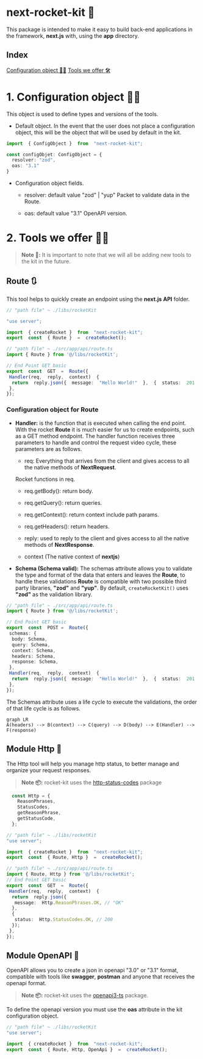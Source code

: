 
# next-rocket-kit 🚀

This package is intended to make it easy to build back-end applications in the framework, **next.js** with, using the **app** directory.

## Index

  [Configuration object 🔩🔧](#1-configuration-object-)
  [Tools we offer :hammer_and_wrench:](#2-tools-we-offer-)

# 1. Configuration object 🔩🔧

This object is used to define types and versions of the tools.

- Default object.
In the event that the user does not place a configuration object, this will be the object that will be used by default in the kit.

```typescript
import  { ConfigObject }  from  "next-rocket-kit";

const configObjet: ConfigObject = {
  resolver: "zod",
  oas: "3.1"
}
  ```

- Configuration object fields.

  - resolver: default value "zod" | "yup"
  Packet to validate data in the Route.

  - oas: default value "3.1"
  OpenAPI version.

# 2. Tools we offer 🔧🔨

> **Note 🧪:**      It is important to note that we will all be adding new tools to the kit in the future.

## Route 🔃

This tool helps to quickly create an endpoint using the **next.js** **API** folder.

```typescript
// "path file" ~ ./libs/rocketKit

"use server";

import  { createRocket }  from  "next-rocket-kit";
export  const  { Route }  =  createRocket();
 ```

```typescript
// "path file" ~ ./src/app/api/route.ts
import { Route } from '@/libs/rocketKit';

// End Point GET basic
export  const  GET  =  Route({
 Handler(req,  reply,  context)  {
  return  reply.json({  message:  "Hello World!"  },  {  status:  201  });
 },
});
 ```

### Configuration object for Route

- **Handler:** is the function that is executed when calling the end point. With the rocket **Route** it is much easier for us to create endpoints, such as a GET method endpoint.
The handler function receives three parameters to handle and control the request video cycle, these parameters are as follows.

  - req: Everything that arrives from the client and gives access to all the native methods of **NextRequest**.

   Rocket functions in req.

  - req.getBody(): return body.

  - req.getQuery(): return queries.

  - req.getContext(): return context include path params.

  - req.getHeaders(): return headers.

  - reply: used to reply to the client and gives access to all the native methods of **NextResponse**.

  - context (The native context of **nextjs**)

- **Schema (Schema valid):**
The schemas attribute allows you to validate the type and format of the data that enters and leaves the **Route**, to handle these validations **Route** is compatible with two possible third party libraries, **"zod"** and **"yup"**. By default, ```createRocketKit()``` uses **"zod"** as the validation library.

 ``` typescript
// "path file" ~ ./src/app/api/route.ts
 import { Route } from '@/libs/rocketKit';

 // End Point GET basic
 export  const  POST =  Route({
  schemas: {
   body: Schema,
   query: Schema,
   context: Schema,
   headers: Schema,
   response: Schema,
  },
  Handler(req,  reply,  context)  {
   return  reply.json({  message:  "Hello World!"  },  {  status:  201  });
  },
 });
 ```

The Schemas attribute uses a life cycle to execute the validations, the order of that life cycle is as follows.

```mermaid
graph LR
A(headers) --> B(context) --> C(query) --> D(body) --> E(Handler) --> F(response)
```

## Module Http 📝

The Http tool will help you manage http status, to better manage and organize your request responses.
> **Note 📦:** rocket-kit uses the [http-status-codes](https://www.npmjs.com/package/http-status-codes) package

``` typescript
  const Http = {
    ReasonPhrases,
    StatusCodes,
    getReasonPhrase,
    getStatusCode,
  };
 ```

```typescript
// "path file" ~ ./libs/rocketKit
"use server";

import  { createRocket }  from  "next-rocket-kit";
export  const  { Route, Http }  =  createRocket();
  ```

``` typescript
// "path file" ~ ./src/app/api/route.ts
import { Route, Http } from '@/libs/rocketKit';
// End Point GET basic
export  const  GET  =  Route({
 Handler(req,  reply,  context)  {
  return  reply.json({
   message:  Http.ReasonPhrases.OK, // "OK"
  },
  {
   status:  Http.StatusCodes.OK, // 200
  });
 },
});
  ```

## Module OpenAPI 📝

   OpenAPI allows you to create a json in openapi "3.0" or "3.1" format, compatible with tools like **swagger**, **postman** and anyone that receives the openapi format.
> **Note 📦:** rocket-kit uses the [openapi3-ts](https://www.npmjs.com/package/openapi3-ts) package.

To define the openapi version you must use the **oas** attribute in the kit configuration object.

```typescript
// "path file" ~ ./libs/rocketKit
"use server";

import  { createRocket }  from  "next-rocket-kit";
export  const  { Route, Http, OpenApi }  =  createRocket();
  ```
